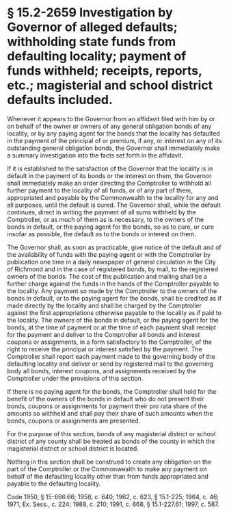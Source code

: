 # § 15.2-2659 Investigation by Governor of alleged defaults; withholding state funds from defaulting locality; payment of funds withheld; receipts, reports, etc.; magisterial and school district defaults included.

<p>Whenever it appears to the Governor from an affidavit filed with him by or on behalf of the owner or owners of any general obligation bonds of any locality, or by any paying agent for the bonds that the locality has defaulted in the payment of the principal of or premium, if any, or interest on any of its outstanding general obligation bonds, the Governor shall immediately make a summary investigation into the facts set forth in the affidavit.</p><p>If it is established to the satisfaction of the Governor that the locality is in default in the payment of its bonds or the interest on them, the Governor shall immediately make an order directing the Comptroller to withhold all further payment to the locality of all funds, or of any part of them, appropriated and payable by the Commonwealth to the locality for any and all purposes, until the default is cured. The Governor shall, while the default continues, direct in writing the payment of all sums withheld by the Comptroller, or as much of them as is necessary, to the owners of the bonds in default, or the paying agent for the bonds, so as to cure, or cure insofar as possible, the default as to the bonds or interest on them.</p><p>The Governor shall, as soon as practicable, give notice of the default and of the availability of funds with the paying agent or with the Comptroller by publication one time in a daily newspaper of general circulation in the City of Richmond and in the case of registered bonds, by mail, to the registered owners of the bonds. The cost of the publication and mailing shall be a further charge against the funds in the hands of the Comptroller payable to the locality. Any payment so made by the Comptroller to the owners of the bonds in default, or to the paying agent for the bonds, shall be credited as if made directly by the locality and shall be charged by the Comptroller against the first appropriations otherwise payable to the locality as if paid to the locality. The owners of the bonds in default, or the paying agent for the bonds, at the time of payment or at the time of each payment shall receipt for the payment and deliver to the Comptroller all bonds and interest coupons or assignments, in a form satisfactory to the Comptroller, of the right to receive the principal or interest satisfied by the payment. The Comptroller shall report each payment made to the governing body of the defaulting locality and deliver or send by registered mail to the governing body all bonds, interest coupons, and assignments received by the Comptroller under the provisions of this section.</p><p>If there is no paying agent for the bonds, the Comptroller shall hold for the benefit of the owners of the bonds in default who do not present their bonds, coupons or assignments for payment their pro rata share of the amounts so withheld and shall pay their share of such amounts when the bonds, coupons or assignments are presented.</p><p>For the purpose of this section, bonds of any magisterial district or school district of any county shall be treated as bonds of the county in which the magisterial district or school district is located.</p><p>Nothing in this section shall be construed to create any obligation on the part of the Comptroller or the Commonwealth to make any payment on behalf of the defaulting locality other than from funds appropriated and payable to the defaulting locality.</p><p>Code 1950, § 15-666.66; 1958, c. 640; 1962, c. 623, § 15.1-225; 1964, c. 46; 1971, Ex. Sess., c. 224; 1988, c. 210; 1991, c. 668, § 15.1-227.61; 1997, c. 587.</p>